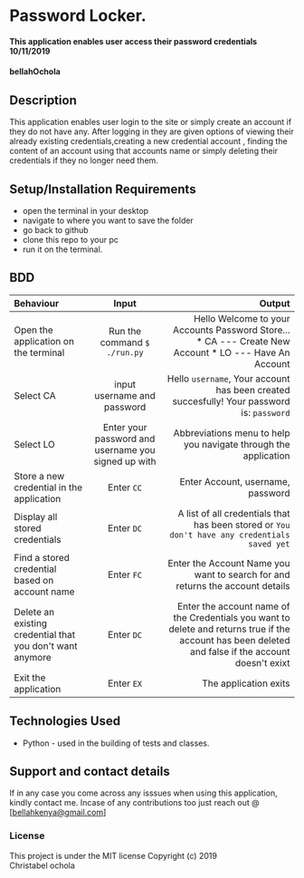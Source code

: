 # Password Locker.
#### This application enables user access their password credentials 10/11/2019
#### bellahOchola
## Description
This application enables user login to the site or simply create an account if they do not have any. After logging in they are given options of viewing their already existing credentials,creating a new  credential account , finding the content of an account using that accounts name or simply deleting their credentials if they no longer need them.
## Setup/Installation Requirements
* open the terminal in your desktop
* navigate to where you want to save the folder
* go back to github 
* clone this repo to your pc
* run it on the terminal.
## BDD
| Behaviour | Input | Output |
| :---------------- | :---------------: | ------------------: |
|Open the application on the terminal | Run the command ```$ ./run.py```|Hello Welcome to your Accounts Password Store... <br>* CA ---  Create New Account * LO ---  Have An Account |
|Select  CA| input username and password| Hello ```username```, Your account has been created succesfully! Your password is: ```password```|
|Select LO  | Enter your password and username you signed up with| Abbreviations menu to help you navigate through the application|
|Store a new credential in the application| Enter ```CC```|Enter Account, username, password
|Display all stored credentials | Enter ```DC```|A list of all credentials that has been stored or ```You don't have any credentials saved yet``` |
|Find a stored credential based on account name|Enter ```FC```| Enter the Account Name you want to search for and returns the account details|
|Delete an existing credential that you don't want anymore|Enter ```DC```|Enter the account name of the Credentials you want to delete and returns true if the account has been deleted and false if the account doesn't exixt|
|Exit the application| Enter ```EX```| The application exits|
## Technologies Used
* Python - used in the building of tests and classes.
## Support and contact details
If in any case you come across any isssues when using this application, kindly contact me. Incase of any contributions too just reach out @ [bellahkenya@gmail.com]
### License
This project is under the MIT license
Copyright (c) 2019  
Christabel ochola